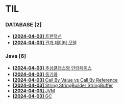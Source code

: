 # TIL
 
### DATABASE [2]
- [**[2024-04-03]**  트랜잭션](https://github.com/A-lass/TIL/blob/main/DATABASE/트랜잭션.md)
- [**[2024-04-03]**  관계 데이터 모델](https://github.com/A-lass/TIL/blob/main/DATABASE/관계_데이터_모델.md)
### Java [6]
- [**[2024-04-03]**  추상클래스와 인터페이스](https://github.com/A-lass/TIL/blob/main/Java/추상클래스와_인터페이스.md)
- [**[2024-04-03]**  동기화](https://github.com/A-lass/TIL/blob/main/Java/동기화.md)
- [**[2024-04-03]**  Call By Value vs Call By Reference](https://github.com/A-lass/TIL/blob/main/Java/Call_By_Value_vs_Call_By_Reference.md)
- [**[2024-04-03]**  String StringBuilder StringBuffer](https://github.com/A-lass/TIL/blob/main/Java/String_StringBuilder_StringBuffer.md)
- [**[2024-04-03]**  JVM](https://github.com/A-lass/TIL/blob/main/Java/JVM.md)
- [**[2024-04-03]**  GC](https://github.com/A-lass/TIL/blob/main/Java/GC.md)
